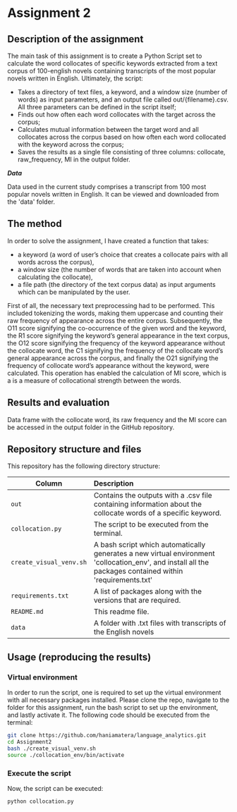 # Assignment 2 

## Description of the assignment

The main task of this assignment is to create a Python Script set to calculate the word collocates of specific keywords extracted from a text corpus of 100-english novels containing transcripts of the most popular novels written in English. Ultimately, the script: 
- Takes a directory of text files, a keyword, and a window size (number of words) as input parameters, and an output file called out/{filename}.csv. All three parameters can be defined in the script itself;
-	Finds out how often each word collocates with the target across the corpus;
-	Calculates mutual information between the target word and all collocates across the corpus based on how often each word collocated with the keyword across the corpus;
- Saves the results as a single file consisting of three columns: collocate, raw_frequency, MI in the output folder. 


___Data___

Data used in the current study comprises a transcript from 100 most popular novels written in English. It can be viewed and downloaded from the 'data' folder. 

## The method
In order to solve the assignment, I have created a function that takes:
- a keyword (a word of user’s choice that creates a collocate pairs with all words across the corpus),
- a window size (the number of words that are taken into account when calculating the collocate),
- a file path (the directory of the text corpus data)
as input arguments which can be manipulated by the user.

First of all, the necessary text preprocessing had to be performed. This included tokenizing the words, making them uppercase and counting their raw frequency of appearance across the entire corpus. Subsequently, the O11 score signifying the co-occurrence of the given word and the keyword, the R1 score signifying the keyword’s general appearance in the text corpus, the O12 score signifying the frequency of the keyword appearance without the collocate word, the C1 signifying the frequency of the collocate word’s general appearance across the corpus, and finally the O21 signifying the frequency of collocate word’s appearance without the keyword, were calculated. This operation has enabled the calculation of MI score, which is a is a measure of collocational strength between the words.


## Results and evaluation
Data frame with the collocate word, its raw frequency and the MI score can be accessed in the output folder in the GitHub repository. 

## Repository structure and files
This repository has the following directory structure:

| Column | Description|
|--------|:-----------|
```out``` | Contains the outputs with a .csv file containing information about the collocate words of a specific keyword.
```collocation.py```| The script to be executed from the terminal.
```create_visual_venv.sh``` | A bash script which automatically generates a new virtual environment 'collocation_env', and install all the packages contained within 'requirements.txt'
```requirements.txt``` | A list of packages along with the versions that are required.
```README.md``` | This readme file.
```data```| A folder with .txt files with transcripts of the English novels


## Usage (reproducing the results)

### Virtual environment
In order to run the script, one is required to set up the virtual environment with all necessary packages installed. Please clone the repo, navigate to the folder for this assignment, run the bash script to set up the environment, and lastly activate it. The following code should be executed from the terminal:

```bash
git clone https://github.com/haniamatera/language_analytics.git
cd Assignment2
bash ./create_visual_venv.sh
source ./collocation_env/bin/activate
```

### Execute the script 
Now, the script can be executed:

```bash
python collocation.py  

```
